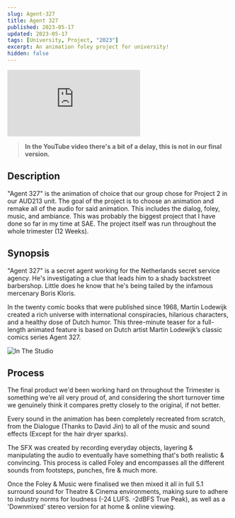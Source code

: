 ```yaml
---
slug: Agent-327
title: Agent 327
published: 2023-05-17
updated: 2023-05-17
tags: [University, Project, "2023"]
excerpt: An animation foley project for university!
hidden: false
---
```


<script>
  import InTheStudio from "./In-The-Studio.jpg?w=500;700;900;1200;1600&avif&srcset"
</script>

<iframe class="youtube" src="https://www.youtube.com/embed/1c9K7qqxB6A" title="YouTube video player" frameborder="0" allowfullscreen></iframe>

> **In the YouTube video there's a bit of a delay, this is not in our final version.**

## Description

"Agent 327" is the animation of choice that our group chose for Project 2 in our AUD213 unit. The goal of the project is to choose an animation and remake all of the audio for said animation. This includes the dialog, foley, music, and ambiance. This was probably the biggest project that I have done so far in my time at SAE. The project itself was run throughout the whole trimester (12 Weeks).

## Synopsis

"Agent 327" is a secret agent working for the Netherlands secret service agency. He's investigating a clue that leads him to a shady backstreet barbershop. Little does he know that he's being tailed by the infamous mercenary Boris Kloris.

In the twenty comic books that were published since 1968, Martin Lodewijk created a rich universe with international conspiracies, hilarious characters, and a healthy dose of Dutch humor. This three-minute teaser for a full-length animated feature is based on Dutch artist Martin Lodewijk’s classic comics series Agent 327.

<img srcset={InTheStudio} alt="In The Studio" />

## Process

The final product we'd been working hard on throughout the Trimester is something we're all very proud of, and considering the short turnover time we genuinely think it compares pretty closely to the original, if not better.

Every sound in the animation has been completely recreated from scratch, from the Dialogue (Thanks to David Jin) to all of the music and sound effects (Except for the hair dryer sparks).

The SFX was created by recording everyday objects, layering & manipulating the audio to eventually have something that's both realistic & convincing. This process is called Foley and encompasses all the different sounds from footsteps, punches, fire & much more.

Once the Foley & Music were finalised we then mixed it all in full 5.1 surround sound for Theatre & Cinema environments, making sure to adhere to industry norms for loudness (-24 LUFS. -2dBFS True Peak), as well as a 'Downmixed' stereo version for at home & online viewing.

<br>
